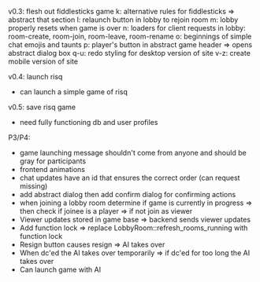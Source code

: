 v0.3: flesh out fiddlesticks game
 k: alternative rules for fiddlesticks => abstract that section
 l: relaunch button in lobby to rejoin room
 m: lobby properly resets when game is over
 n: loaders for client requests in lobby: room-create, room-join, room-leave, room-rename
 o: beginnings of simple chat emojis and taunts
 p: player's button in abstract game header => opens abstract dialog box
 q-u: redo styling for desktop version of site
 v-z: create mobile version of site

v0.4: launch risq
 - can launch a simple game of risq

v0.5: save risq game
 - need fully functioning db and user profiles

P3/P4:
 - game launching message shouldn't come from anyone and should be gray for participants
 - frontend animations
 - chat updates have an id that ensures the correct order (can request missing)
 - add abstract dialog then add confirm dialog for confirming actions
 - when joining a lobby room determine if game is currently in progress => then check if joinee is a player => if not join as viewer
 - Viewer updates stored in game base => backend sends viewer updates
 - Add function lock => replace LobbyRoom::refresh_rooms_running with function lock
 - Resign button causes resign => AI takes over
 - When dc'ed the AI takes over temporarily => if dc'ed for too long the AI takes over
 - Can launch game with AI
